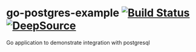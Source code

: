 # go-postgres-example  [![Build Status](https://travis-ci.com/abeerupadhyay/go-postgres-example.svg?branch=master)](https://travis-ci.com/abeerupadhyay/go-postgres-example)  [![DeepSource](https://static.deepsource.io/deepsource-badge-light-mini.svg)](https://deepsource.io/gh/abeerupadhyay/go-postgres-example/?ref=repository-badge)

Go application to demonstrate integration with postgresql
